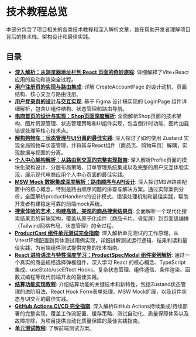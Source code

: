 # 技术教程总览

本部分包含了项目相关的各类技术教程和深入解析文章，旨在帮助开发者理解项目背后的技术栈、架构设计和最佳实践。

## 目录
 
- [**深入解析：从浏览器地址栏到 React 页面的奇妙旅程**](./how-vite-react-app-works.md): 详细解释了Vite+React应用的启动和渲染全过程。 
- [**用户注册页的实现与路由集成**](./how-create-account-page-works.md): 详解 CreateAccountPage 的设计动机、页面结构、核心交互与路由注册。
- [**用户登录页的设计与交互实现**](./how-login-page-works.md): 基于 Figma 设计稿实现的 LoginPage 组件详细解析，包含UI组件结构、状态管理和路由导航。
- [**电商首页的设计与实现：Shop页面深度解析**](./how-shop-page-works.md): 全面解析Shop页面的技术架构、图片资源管理、状态管理策略和UI组件实现，包含倒计时功能、图片加载错误处理等核心技术点。
- [**解构购物车：状态管理与UI分离的最佳实践**](./how-cart-and-state-management-works.md): 深入探讨了如何使用 Zustand 实现全局购物车状态管理，并将其与React组件（商品页、购物车页）解耦，实现数据与视图的分离。
- [**个人中心架构解析：从路由到交互的完整实现指南**](./how-profile-page-works.md): 深入解析Profile页面的模块化架构设计、分层布局策略、订单管理系统集成以及完整的用户交互体验实现，展示现代电商应用个人中心页面的最佳实践。
- [**MSW Mock 数据集成深度解析：路由顺序与API设计**](./how-msw-mock-integration-works.md): 深入探讨MSW路由配置中的核心概念，特别是路由顺序问题的排查与解决方案。通过实际案例分析，全面解析productHandlers的设计模式、错误处理机制和最佳实践，帮助开发者构建稳定可靠的前端mock系统。
- [**搜索体验的艺术：构建高效、美观的商品搜索结果页**](./how-search-result-page-works.md): 全面解析一个现代化搜索结果页的前端架构，覆盖从原子化组件（商品卡片、骨架屏）到页面级编排（Tailwind网格布局、状态管理）的全过程。
- [**ProductCard 组件单元测试完全指南**](./how-ProductCard-unit-testing-works.md): 深入解析单元测试的工作原理，从Vitest环境配置到具体测试用例实现，详细讲解测试运行逻辑、结果判读和最佳实践，为前端组件测试提供完整的技术指南。
- [**React 进阶语法与特性深度学习：ProductSpecModal 组件案例解析**](./how-product-spec-modal-works.md): 通过一个真实的商品规格选择弹框组件，深入学习 React 的核心概念、TypeScript 集成、useState/useEffect Hooks、复杂状态管理、组件通信、条件渲染、函数式编程等现代前端开发的最佳实践。 
- [**结算功能实现教程**](./how-checkout-functionality-works.md): 介绍结算功能的关键技术和新特性，包括Zustand状态管理的进阶用法、React Hook Form表单处理、MSW Mock扩展，以及组件状态与UI交互的最佳实践。
- [**GitHub Actions CI/CD 完全指南**](./how-github-actions-cicd-works.md): 深入解析GitHub Actions持续集成/持续部署的完整实现，覆盖工作流配置、缓存策略、测试自动化、质量保障体系以及故障排除，为项目提供自动化质量保障的最佳实践指南。
- [**单元测试教程**](./how-unit-testing-works.md): 了解前端测试方案。